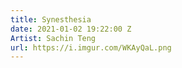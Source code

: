 ```yaml
---
title: Synesthesia
date: 2021-01-02 19:22:00 Z
Artist: Sachin Teng
url: https://i.imgur.com/WKAyQaL.png
---
```


